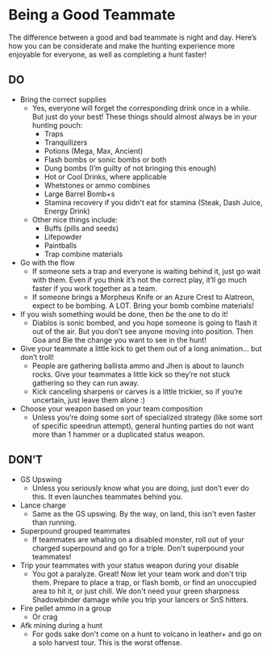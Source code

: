 # Being a Good Teammate

The difference between a good and bad teammate is night and day. Here’s how you can be considerate and make the hunting experience more enjoyable for everyone, as well as completing a hunt faster!


## DO


* Bring the correct supplies
    * Yes, everyone will forget the corresponding drink once in a while. But just do your best! These things should almost always be in your hunting pouch:
        * Traps
        * Tranquilizers
        * Potions (Mega, Max, Ancient)
        * Flash bombs or sonic bombs or both
        * Dung bombs (I’m guilty of not bringing this enough)
        * Hot or Cool Drinks, where applicable
        * Whetstones or ammo combines
        * Large Barrel Bomb+s
        * Stamina recovery if you didn't eat for stamina (Steak, Dash Juice, Energy Drink)
    * Other nice things include:
        * Buffs (pills and seeds)
        * Lifepowder
        * Paintballs
        * Trap combine materials
* Go with the flow
    * If someone sets a trap and everyone is waiting behind it, just go wait with them. Even if you think it’s not the correct play, it’ll go much faster if you work together as a team.
    * If someone brings a Morpheus Knife or an Azure Crest to Alatreon, expect to be bombing. A LOT. Bring your bomb combine materials!
* If you wish something would be done, then _be_ the one to do it!
    * Diablos is sonic bombed, and you hope someone is going to flash it out of the air. But you don’t see anyone moving into position. Then Goa and Bie the change you want to see in the hunt!
* Give your teammate a little kick to get them out of a long animation… but don’t troll!
    * People are gathering ballista ammo and Jhen is about to launch rocks. Give your teammates a little kick so they’re not stuck gathering so they can run away.
    * Kick canceling sharpens or carves is a little trickier, so if you’re uncertain, just leave them alone :)
* Choose your weapon based on your team composition
    * Unless you’re doing some sort of specialized strategy (like some sort of specific speedrun attempt), general hunting parties do not want more than 1 hammer or a duplicated status weapon.


## DON’T



* GS Upswing
    * Unless you seriously know what you are doing, just don’t ever do this. It even launches teammates behind you.
* Lance charge
    * Same as the GS upswing. By the way, on land, this isn't even faster than running.
* Superpound grouped teammates
   * If teammates are whaling on a disabled monster, roll out of your charged superpound and go for a triple. Don't superpound your teammates! 
* Trip your teammates with your status weapon during your disable
    * You got a paralyze. Great! Now let your team work and don't trip them. Prepare to place a trap, or flash bomb, or find an unoccupied area to hit it, or just chill. We don't need your green sharpness Shadowbinder damage while you trip your lancers or SnS hitters.
* Fire pellet ammo in a group
    * Or crag
* Afk mining during a hunt
    * For gods sake don't come on a hunt to volcano in leather+ and go on a solo harvest tour. This is the worst offense.
